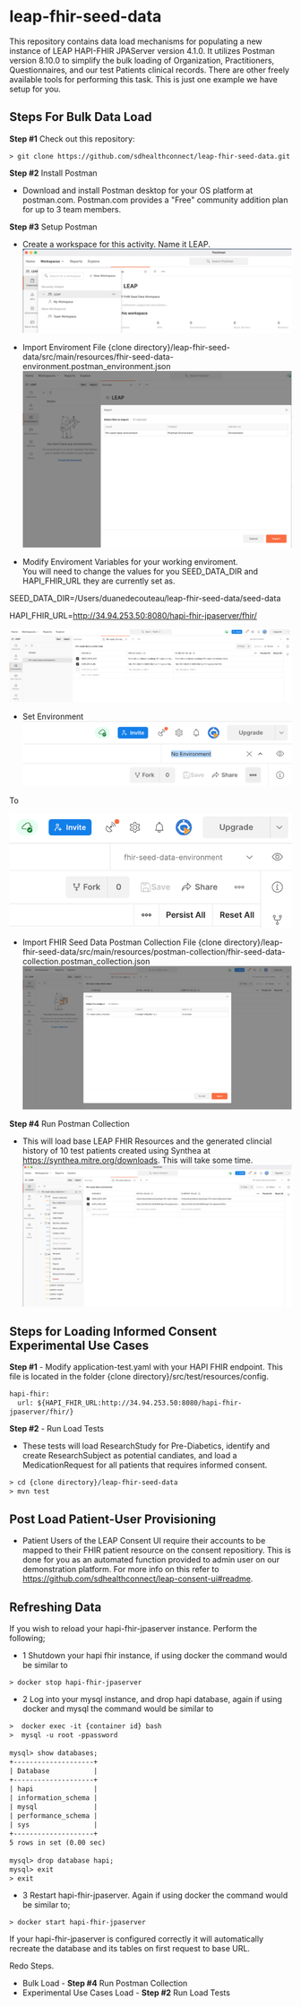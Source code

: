 # leap-fhir-seed-data

This repository contains data load mechanisms for populating a new instance of LEAP HAPI-FHIR JPAServer version 4.1.0.
It utilizes Postman version 8.10.0 to simplify the bulk loading of Organization, Practitioners, Questionnaires, and our test Patients clinical records.
There are other freely available tools for performing this task.  This is just one example we have setup for you.

## Steps For Bulk Data Load

**Step #1** Check out this repository:

````
> git clone https://github.com/sdhealthconnect/leap-fhir-seed-data.git
````

**Step #2** Install Postman
- Download and install Postman desktop for your OS platform at postman.com.   Postman.com provides a "Free" community addition plan for up to 3 team members. 

**Step #3** Setup Postman
- Create a workspace for this activity.  Name it LEAP.
![Create Workspace](docs/assets/createworkspace.png?raw=true)

- Import Enviroment File {clone directory}/leap-fhir-seed-data/src/main/resources/fhir-seed-data-environment.postman_environment.json
![Import Environment](docs/assets/importenvironment.png?raw=true)

- Modify Enviroment Variables for your working enviroment.  
You will need to change the values for you SEED_DATA_DIR and HAPI_FHIR_URL they are currently set as.

SEED_DATA_DIR=/Users/duanedecouteau/leap-fhir-seed-data/seed-data

HAPI_FHIR_URL=http://34.94.253.50:8080/hapi-fhir-jpaserver/fhir/

![Modify Environment](docs/assets/modifyenvironment.png?raw=true)

- Set Environment
![No Environment](docs/assets/noenvironment.png?raw=true) 

To

![Environment Set](docs/assets/environmentset.png?raw=true)

- Import FHIR Seed Data Postman Collection File {clone directory}/leap-fhir-seed-data/src/main/resources/postman-collection/fhir-seed-data-collection.postman_collection.json
![Import Collection](docs/assets/importcollection.png?raw=true)

**Step #4** Run Postman Collection
- This will load base LEAP FHIR Resources and the generated clincial history of 10 test patients created using Synthea at https://synthea.mitre.org/downloads.  This will take some time.
![run Collection](docs/assets/runcollection.png?raw=true)


## Steps for Loading Informed Consent Experimental Use Cases

**Step #1** - Modify application-test.yaml with your HAPI FHIR endpoint.  This file is located in the folder {clone directory}/src/test/resources/config.

````
hapi-fhir:
  url: ${HAPI_FHIR_URL:http://34.94.253.50:8080/hapi-fhir-jpaserver/fhir/}
````

**Step #2** - Run Load Tests
- These tests will load ResearchStudy for Pre-Diabetics, identify and create ResearchSubject as potential candiates, and load a MedicationRequest for all patients that requires informed consent.
````
> cd {clone directory}/leap-fhir-seed-data
> mvn test
````

## Post Load Patient-User Provisioning

- Patient Users of the LEAP Consent UI require their accounts to be mapped to their FHIR patient resource on the consent repositiory.  This is done for you as an automated function 
provided to admin user on our demonstration platform.  For more info on this refer to https://github.com/sdhealthconnect/leap-consent-ui#readme.


## Refreshing Data

If you wish to reload your hapi-fhir-jpaserver instance.  Perform the following;
- 1 Shutdown your hapi fhir instance, if using docker the command would be similar to
````
> docker stop hapi-fhir-jpaserver
````

- 2 Log into your mysql instance, and drop hapi database, again if using docker and mysql the command would be similar to 
````
>  docker exec -it {container id} bash
>  mysql -u root -ppassword

mysql> show databases;
+--------------------+
| Database           |
+--------------------+
| hapi               |
| information_schema |
| mysql              |
| performance_schema |
| sys                |
+--------------------+
5 rows in set (0.00 sec)

mysql> drop database hapi;
mysql> exit
> exit
````

- 3 Restart hapi-fhir-jpaserver.  Again if using docker the command would be similar to;
````
> docker start hapi-fhir-jpaserver
````

If your hapi-fhir-jpaserver is configured correctly it will automatically recreate the database and its tables
on first request to base URL.

Redo Steps.
- Bulk Load - **Step #4** Run Postman Collection
- Experimental Use Cases Load - **Step #2**  Run Load Tests














